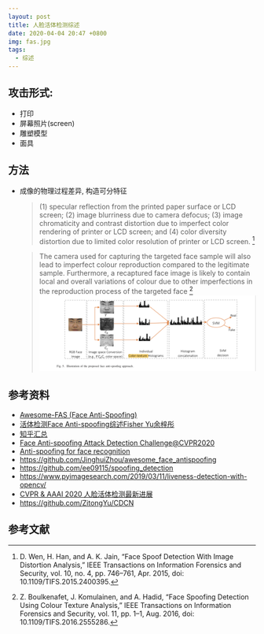 ```yaml
---
layout: post
title: 人脸活体检测综述
date: 2020-04-04 20:47 +0800
img: fas.jpg
tags:
  - 综述
---
```




## 攻击形式:

- 打印
- 屏幕照片(screen)
- 雕塑模型
- 面具

## 方法

- 成像的物理过程差异, 构造可分特征
  
  > (1) specular reflection from the printed paper surface or LCD screen; (2) image blurriness due to camera defocus; (3) image chromaticity and contrast distortion due to imperfect color rendering of printer or LCD screen; and (4) color diversity distortion due to limited color resolution of printer or LCD screen. [^1]

  > The camera used for capturing the targeted face sample will also lead to imperfect colour reproduction compared to the legitimate sample. Furthermore, a recaptured face image is likely to contain local and overall variations of colour due to other imperfections in the reproduction process of the targeted face [^2]
  ![](/assets/img/color-texture.png)

## 参考资料

- [Awesome-FAS (Face Anti-Spoofing)](https://github.com/RizhaoCai/Awesome-FAS#awesome-fas-face-anti-spoofing)
- [活体检测Face Anti-spoofing综述Fisher Yu余梓彤](https://zhuanlan.zhihu.com/p/43480539)
- [知乎汇总](https://zhuanlan.zhihu.com/p/69733383)
- [Face Anti-spoofing Attack Detection Challenge@CVPR2020](https://sites.google.com/qq.com/face-anti-spoofing/winners-results/challengecvpr2020)
- [Anti-spoofing for face recognition](https://thakkarnidhi.com/blogs/datascience/anti-spoofing-for-face-recognition/)
- https://github.com/JinghuiZhou/awesome_face_antispoofing
- https://github.com/ee09115/spoofing_detection
- https://www.pyimagesearch.com/2019/03/11/liveness-detection-with-opencv/
- [CVPR & AAAI 2020 人脸活体检测最新进展](https://zhuanlan.zhihu.com/p/114313640)
- https://github.com/ZitongYu/CDCN

## 参考文献

[^1]: D. Wen, H. Han, and A. K. Jain, “Face Spoof Detection With Image Distortion Analysis,” IEEE Transactions on Information Forensics and Security, vol. 10, no. 4, pp. 746–761, Apr. 2015, doi: 10.1109/TIFS.2015.2400395.
[^2]: Z. Boulkenafet, J. Komulainen, and A. Hadid, “Face Spoofing Detection Using Colour Texture Analysis,” IEEE Transactions on Information Forensics and Security, vol. 11, pp. 1–1, Aug. 2016, doi: 10.1109/TIFS.2016.2555286.
[^3]: Z. Yu et al., “Searching Central Difference Convolutional Networks for Face Anti-Spoofing,” arXiv:2003.04092 [cs], Mar. 2020, Accessed: Apr. 06, 2020. [Online]. Available: http://arxiv.org/abs/2003.04092.
